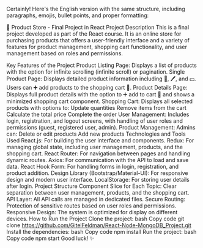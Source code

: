 
Certainly! Here's the English version with the same structure, including paragraphs, emojis, bullet points, and proper formatting:

🌟 Product Store - Final Project in React
Project Description
This is a final project developed as part of the React course. It is an online store for purchasing products that offers a user-friendly interface and a variety of features for product management, shopping cart functionality, and user management based on roles and permissions.

Key Features of the Project
Product Listing Page: Displays a list of products with the option for infinite scrolling (infinite scroll) or pagination.
Single Product Page: Displays detailed product information including 📸, 🖊️, and 💵. Users can ➕ add products to the shopping cart 🛒.
Product Details Page: Displays full product details with the option to ➕ add to cart 🛒 and shows a minimized shopping cart component.
Shopping Cart: Displays all selected products with options to:
Update quantities
Remove items from the cart
Calculate the total price
Complete the order
User Management: Includes login, registration, and logout screens, with handling of user roles and permissions (guest, registered user, admin).
Product Management: Admins can:
Delete or edit products
Add new products
Technologies and Tools Used
React.js: For building the user interface and components.
Redux: For managing global state, including user management, products, and the shopping cart.
React Router: For navigation between pages and handling dynamic routes.
Axios: For communication with the API to load and save data.
React Hook Form: For handling forms in login, registration, and product addition.
Design Library (Bootstrap/Material-UI): For responsive design and modern user interface.
LocalStorage: For storing user details after login.
Project Structure
Component Slice for Each Topic: Clear separation between user management, products, and the shopping cart.
API Layer: All API calls are managed in dedicated files.
Secure Routing: Protection of sensitive routes based on user roles and permissions.
Responsive Design: The system is optimized for display on different devices.
How to Run the Project
Clone the project:
bash
Copy code
git clone https://github.com/GitelFeldman/React-Node-MongoDB_Project.git
Install the dependencies:
bash
Copy code
npm install
Run the project:
bash
Copy code
npm start
Good luck! ✨

